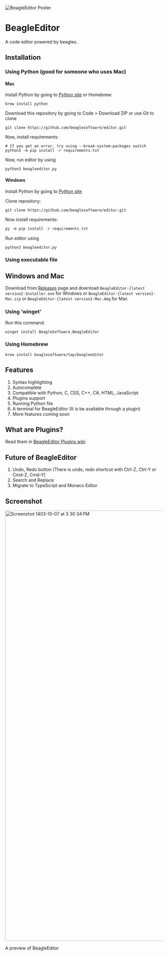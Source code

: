 ![BeagleEditor Poster](https://github.com/user-attachments/assets/32bb23ee-f5b4-414d-a715-7e140c07b559)
# BeagleEditor
A code editor powered by beagles.

## Installation
### Using Python (good for someone who uses Mac)
#### Mac
Install Python by going to [Python site](https://www.python.org) or Homebrew:
```
brew install python
```
Download this repository by going to Code > Download ZIP or use Git to clone
```
git clone https://github.com/beaglesoftware/editor.git
```
Now, install requirements:
```shell
# If you get an error, try using --break-system-packages switch
python3 -m pip install -r requirements.txt
```
Now, run editor by using
```
python3 beagleeditor.py
```
#### Windows
Install Python by going to [Python site](https://python.org)

Clone repository:
```
git clone https://github.com/beaglesoftware/editor.git
```
Now install requirements:
```powershell
py -m pip install -r requirements.txt
```
Run editor using
```
python3 beagleeditor.py
```
### Using executable file
## Windows and Mac
Download from [Releases](https://github.com/beaglesoftware/editor/releases) page and download `BeagleEditor-{latest version}-Installer.exe` for Windows or `BeagleEditor-{latest version}-Mac.zip` or `BeagleEditor-{latest version}-Mac.dmg` for Mac

### Using 'winget'
Run this command:
```
winget install BeagleSoftware.BeagleEditor
```

### Using Homebrew
```
brew install beaglesoftware/tap/beagleeditor
```

## Features
1. Syntax highlighting
2. Autocomplete
3. Compatible with Python, C, CSS, C++, C#, HTML, JavaScript
4. Plugins support
5. Running Python file
6. A terminal for BeagleEditor (It is be avaliable through a plugin)
6. More features coming soon

## What are Plugins?
Read them in [BeagleEditor Plugins wiki](https://github.com/ManiArasteh/editor/wiki/Plugins)

## Future of BeagleEditor
1. Undo, Redo button (There is undo, redo shortcut with Ctrl-Z, Ctrl-Y or Cmd-Z, Cmd-Y)
2. Search and Replace
3. Migrate to TypeScript and Monaco Editor

## Screenshot
<img width="1376" alt="Screenshot 1403-10-07 at 3 30 34 PM" src="https://github.com/user-attachments/assets/d1398c27-9259-4e9b-b6ac-a7be2de7a19f" />

A preview of BeagleEditor
